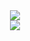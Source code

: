 <div align='center'>
   <img src="https://capsule-render.vercel.app/api?type=waving&color=gradient&height=330&&section=header&text=SangJin&fontSize=70&animation=twinkling" />
</div>

<div align='center'>
   <img src="https://user-images.githubusercontent.com/81291090/190339189-e1e9a95f-e508-4df4-a4b3-cd3af413cb5e.gif" />
</div>

